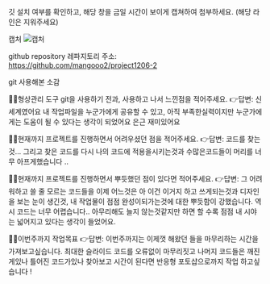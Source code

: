 깃 설치 여부를 확인하고, 해당 창을 금일 시간이 보이게 캡쳐하여 첨부하세요. (해당 라인은 지워주세요)

캡처
![캡처](https://user-images.githubusercontent.com/92082963/144802580-b35262e9-d834-40fa-87b7-336e2fd56cff.PNG)

github repository 레파지토리 주소: https://github.com/mangooo2/project1206-2

git 사용해본 소감

🙋‍♀️형상관리 도구 git을 사용하기 전과, 사용하고 나서 느낀점을 적어주세요. 👉답변: 신세계였어요 내 작업파일을 누군가에게 공유할 수 있고, 아직 부족한실력이지만 누군가에게는 도움이 될 수 있다는 생각이 되었어요 은근 재미있어요

🙋‍♀️현재까지 프로젝트를 진행하면서 어려우셨던 점을 적어주세요. 👉답변: 코드를 찾는것... 그리고 찾은 코드를 다시 나의 코드에 적용을시키는것과 수많은코드들이 머리를 너무 아프게했습니다 ..

🙋‍♀️현재까지 프로젝트를 진행하면서 뿌듯했던 점이 있다면 적어주세요. 👉답변: 그 어려워하고 쓸 줄 모르는 코드들을 이제 어느것은 아 이건 이거지 하고 쓰게되는것과 디자인을 보는 눈이 생긴것, 내 작업물이 점점 완성이되가는것에 대한 뿌듯함이 강했습니다. 역시 코드는 너무 어렵습니다.. 아무리해도 늘지 않는것같지만 하면 할 수록 점점 내 시야는 넓어지고 있다는 생각이 들었어요.

🙋‍♀️이번주까지 작업목표
👉답변: 이번주까지는 이제껏 해왔던 들을 마무리하는 시간을 가져보고싶습니다. 최대한 슬라이드 코드를 오류없이 마무리짓고 나머지 코드들은 깨진게있나 틀어진 코드가있나 찾아보고 
시간이 된다면 반응형 포토샵으로까지 작업 하고싶습니다 !
